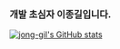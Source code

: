 ### 개발 초심자 이종길입니다.

[![jong-gil's GitHub stats](https://github-readme-stats.vercel.app/api?username=jong-gil&theme=radical)](https://github.com/anuraghazra/github-readme-stats)
